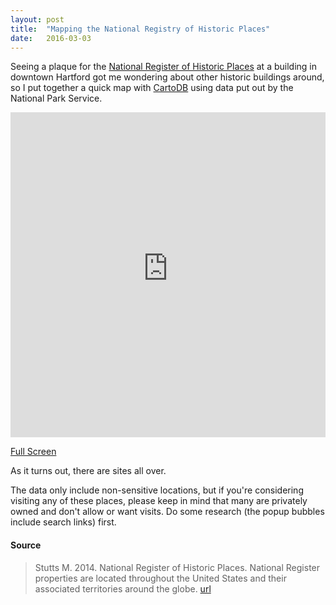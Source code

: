 ```yaml
---
layout: post
title:  "Mapping the National Registry of Historic Places"
date:   2016-03-03
---
```


Seeing a plaque for the [National Register of Historic Places][1] at a building in downtown Hartford got me wondering about other historic buildings around, so I put together a quick map with [CartoDB][2] using data put out by the National Park Service.

<iframe width="100%" height="520" frameborder="0" src="https://camerondean440.cartodb.com/viz/d9ae2dc2-e191-11e5-83e9-0e787de82d45/embed_map" allowfullscreen webkitallowfullscreen mozallowfullscreen oallowfullscreen msallowfullscreen></iframe>

[Full Screen](https://camerondean440.cartodb.com/viz/d9ae2dc2-e191-11e5-83e9-0e787de82d45/embed_map)

As it turns out, there are sites all over.

The data only include non-sensitive locations, but if you're considering visiting any of these places, please keep in mind that many are privately owned and don't allow or want visits.  Do some research (the popup bubbles include search links) first.


#### Source

> Stutts M. 2014. National Register of Historic Places. National Register properties are located throughout the United States and their associated territories around the globe. [url][3]

[1]: http://www.nps.gov/nr/
[2]: https://cartodb.com/
[3]: https://irma.nps.gov/DataStore/Reference/Profile/2210280

